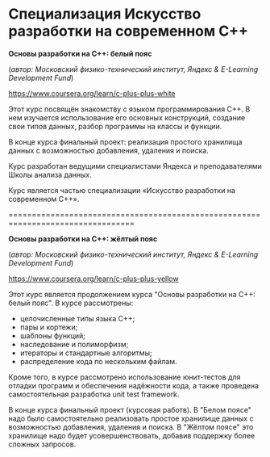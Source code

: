 **Специализация Искусство разработки на современном С++**
=================================================================================

**Основы разработки на C++: белый пояс**

(_автор: Московский физико-технический институт, Яндекс & E-Learning Development Fund_)

https://www.coursera.org/learn/c-plus-plus-white

Этот курс посвящён знакомству с языком программирования С++. В нем изучается использование его основных конструкций, создание свои типов данных, разбор программы на классы и функции.

В конце курса финальный проект: реализация простого хранилища данных с возможностью добавления, удаления и поиска.

Курс разработан ведущими специалистами Яндекса и преподавателями Школы анализа данных.

Курс является частью специализации «Искусство разработки на современном C++».

=================================================================================

**Основы разработки на C++: жёлтый пояс**

(_автор: Московский физико-технический институт, Яндекс & E-Learning Development Fund_)

https://www.coursera.org/learn/c-plus-plus-yellow

Этот курс является продолжением курса "Основы разработки на C++: белый пояс". В курсе рассмотрены:
- целочисленные типы языка C++;
- пары и кортежи;
- шаблоны функций;
- наследование и полиморфизм;
- итераторы и стандартные алгоритмы;
- распределение кода по нескольким файлам.

Кроме того, в курсе рассмотрено использование юнит-тестов для отладки программ и обеспечения надёжности кода, а также проведена самостоятельная разработка unit test framework.

В конце курса финальный проект (курсовая работв). В "Белом поясе" надо было самостоятельно реализовать простое хранилище данных с возможностью добавления, удаления и поиска. В "Жёлтом поясе" это хранилище надо будет усовершенствовать, добавив поддержку более сложных запросов. 
